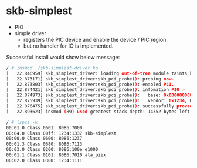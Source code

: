 # skb-simplest

- PIO
- simple driver
  - registers the PIC device and enable the device / PIC region.
  - but no handler for IO is implemented.

Successful install would show below message:
```success.sh
/ # insmod ./skb-simplest-driver.ko
[   22.846959] skb_simplest_driver: loading out-of-tree module taints kernel.
[   22.873171] skb_simplest_driver:skb_pci_probe(): probing now.
[   22.873803] skb_simplest_driver:skb_pci_probe(): enabled PCI.
[   22.874421] skb_simplest_driver:skb_pci_probe(): infomation PIO >
[   22.874973] skb_simplest_driver:skb_pci_probe():   base: 0x000000000000c000, len: 0x100, flags: 40101
[   22.875939] skb_simplest_driver:skb_pci_probe():   Vendor: 0x1234, Device: 0x1337
[   22.876475] skb_simplest_driver:skb_pci_probe(): successfully proved dev.
[   22.893623] insmod (89) used greatest stack depth: 14352 bytes left

/ # lspci -k
00:01.0 Class 0601: 8086:7000
00:04.0 Class 00ff: 1234:1337 skb-simplest
00:00.0 Class 0600: 8086:1237
00:01.3 Class 0680: 8086:7113
00:03.0 Class 0200: 8086:100e e1000
00:01.1 Class 0101: 8086:7010 ata_piix
00:02.0 Class 0300: 1234:1111
```

